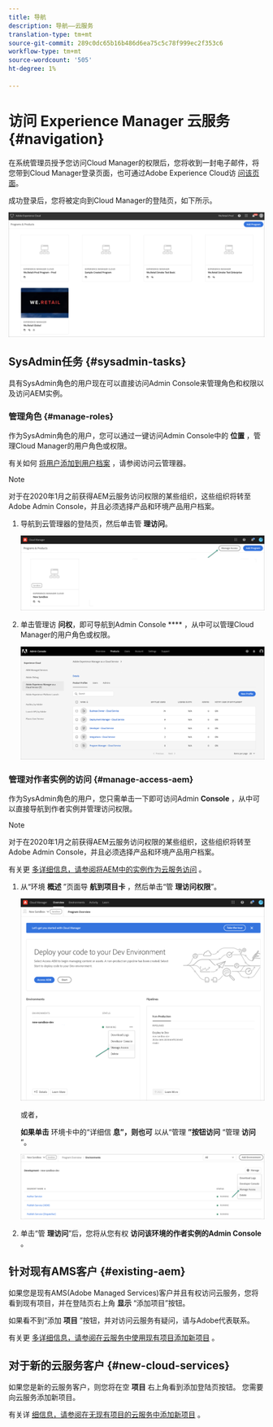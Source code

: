 ```yaml
---
title: 导航
description: 导航——云服务
translation-type: tm+mt
source-git-commit: 289c0dc65b16b486d6ea75c5c78f999ec2f353c6
workflow-type: tm+mt
source-wordcount: '505'
ht-degree: 1%

---
```



# 访问 Experience Manager 云服务 {#navigation}

在系统管理员授予您访问Cloud Manager的权限后，您将收到一封电子邮件，将您带到Cloud Manager登录页面，也可通过Adobe Experience Cloud访 [问该页面](https://my.cloudmanager.adobe.com/)。

成功登录后，您将被定向到Cloud Manager的登陆页，如下所示。

![](assets/first_timelogin1.png)

## SysAdmin任务 {#sysadmin-tasks}

具有SysAdmin角色的用户现在可以直接访问Admin Console来管理角色和权限以及访问AEM实例。

### 管理角色 {#manage-roles}

作为SysAdmin角色的用户，您可以通过一键访问Admin Console中的 **位置** ，管理Cloud Manager的用户角色或权限。

有关如何 [将用户添加到用户档案](https://docs.adobe.com/content/help/en/experience-manager-cloud-service/security/ims-support.html#accessing-cloud-manager) ，请参阅访问云管理器。

>[!NOTE]
>对于在2020年1月之前获得AEM云服务访问权限的某些组织，这些组织将转至Adobe Admin Console，并且必须选择产品和环境产品用户档案。

1. 导航到云管理器的登陆页，然后单击管 **理访问**。

   ![](assets/sys-admin5.png)

1. 单击管理访 **问权**，即可导航到Admin Console **** ，从中可以管理Cloud Manager的用户角色或权限。

   ![](assets/sys-admin1.png)

### 管理对作者实例的访问 {#manage-access-aem}

作为SysAdmin角色的用户，您只需单击一下即可访问Admin **Console** ，从中可以直接导航到作者实例并管理访问权限。

>[!NOTE]
>对于在2020年1月之前获得AEM云服务访问权限的某些组织，这些组织将转至Adobe Admin Console，并且必须选择产品和环境产品用户档案。

有关更 [多详细信息，请参阅将AEM中的实例作为云服务访问](https://docs.adobe.com/content/help/en/experience-manager-cloud-service/security/ims-support.html#accessing-instance-cloud-service) 。

1. 从“环境 **概述** ”页面导 **航到项目卡** ，然后单击“管 **理访问权限**”。

   ![](assets/sys-admin6.png)

   或者，

   **如果单击** 环境卡中的“详细信 **息”，则也可** 以从“管理 **”按钮访问** “管理 **访问** ”。

   ![](assets/sys-admin4.png)

1. 单击“管 **理访问**”后，您将从您有权 **访问该环境的作者实例的Admin Console** 。

## 针对现有AMS客户 {#existing-aem}

如果您是现有AMS(Adobe Managed Services)客户并且有权访问云服务，您将看到现有项目，并在登陆页右上角 **显示** “添加项目”按钮。

如果看不到“添加 **项目** ”按钮，并对访问云服务有疑问，请与Adobe代表联系。

有关更 [多详细信息，请参阅在云服务中使用现有项目添加新项目](/help/onboarding/getting-access-to-aem-in-cloud/first-time-login.md#existing-program) 。

## 对于新的云服务客户 {#new-cloud-services}

如果您是新的云服务客户，则您将在空 **项目** 右上角看到添加登陆页按钮。 您需要向云服务添加新项目。

有关详 [细信息，请参阅在无现有项目的云服务中添加新项目](/help/onboarding/getting-access-to-aem-in-cloud/first-time-login.md#no-program) 。

